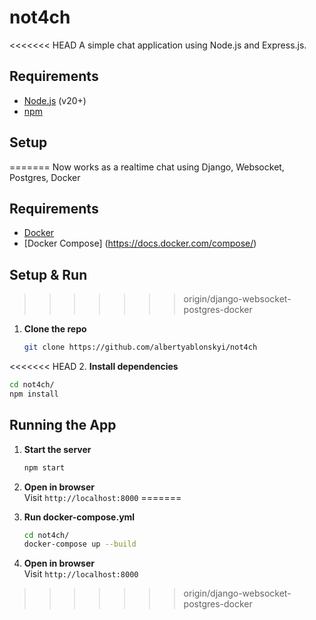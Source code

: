 # not4ch

<<<<<<< HEAD
A simple chat application using Node.js and Express.js.

## Requirements
- [Node.js](https://nodejs.org/) (v20+)
- [npm](https://www.npmjs.com/)

## Setup
=======
Now works as a realtime chat using Django, Websocket, Postgres, Docker 

## Requirements
- [Docker](https://www.docker.com/)
- [Docker Compose] (https://docs.docker.com/compose/)

## Setup & Run
>>>>>>> origin/django-websocket-postgres-docker

1. **Clone the repo**  
   ```bash
   git clone https://github.com/albertyablonskyi/not4ch
   ```

<<<<<<< HEAD
2. **Install dependencies**  
   ```bash
   cd not4ch/
   npm install
   ```

## Running the App

1. **Start the server**  
   ```bash
   npm start
   ```

2. **Open in browser**  
   Visit `http://localhost:8000`
=======
2. **Run docker-compose.yml**  
   ```bash
   cd not4ch/
   docker-compose up --build
   ```

3. **Open in browser**  
   Visit `http://localhost:8000`
>>>>>>> origin/django-websocket-postgres-docker
